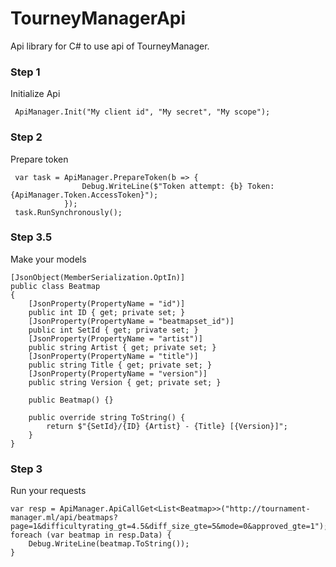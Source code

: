 # TourneyManagerApi
Api library for C# to use api of TourneyManager.

### Step 1
Initialize Api
```
 ApiManager.Init("My client id", "My secret", "My scope");
```

### Step 2
Prepare token
```
 var task = ApiManager.PrepareToken(b => {
                Debug.WriteLine($"Token attempt: {b} Token: {ApiManager.Token.AccessToken}");
            });
 task.RunSynchronously();
```

### Step 3.5
Make your models
```
[JsonObject(MemberSerialization.OptIn)]
public class Beatmap
{
    [JsonProperty(PropertyName = "id")]
    public int ID { get; private set; }
    [JsonProperty(PropertyName = "beatmapset_id")]
    public int SetId { get; private set; }
    [JsonProperty(PropertyName = "artist")]
    public string Artist { get; private set; }
    [JsonProperty(PropertyName = "title")]
    public string Title { get; private set; }
    [JsonProperty(PropertyName = "version")]
    public string Version { get; private set; }

    public Beatmap() {}

    public override string ToString() {
        return $"{SetId}/{ID} {Artist} - {Title} [{Version}]";
    }
}
```

### Step 3
Run your requests
```
var resp = ApiManager.ApiCallGet<List<Beatmap>>("http://tournament-manager.ml/api/beatmaps?page=1&difficultyrating_gt=4.5&diff_size_gte=5&mode=0&approved_gte=1");
foreach (var beatmap in resp.Data) {
    Debug.WriteLine(beatmap.ToString());
}
```
